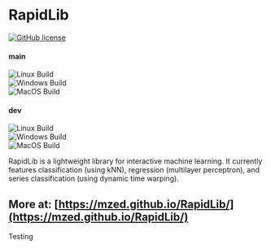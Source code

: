 # RapidLib

[![GitHub license](https://img.shields.io/badge/License-BSD%203--Clause-blue.svg)](https://github.com/mzed/RapidLib/blob/master/LICENSE)

#### main
![Linux Build](https://github.com/mzed/RapidLib/workflows/Linux+Docs%20Build/badge.svg)  
![Windows Build](https://github.com/mzed/RapidLib/workflows/Windows%20Build/badge.svg)  
![MacOS Build](https://github.com/mzed/RapidLib/workflows/Mac%20Build/badge.svg)

#### dev
![Linux Build](https://github.com/mzed/RapidLib/workflows/Linux+Docs%20Build/badge.svg?branch=dev)  
![Windows Build](https://github.com/mzed/RapidLib/workflows/Windows%20Build/badge.svg?branch=dev)  
![MacOS Build](https://github.com/mzed/RapidLib/workflows/Mac%20Build/badge.svg?branch=dev)

RapidLib is a lightweight library for interactive machine learning. It currently features classification (using kNN), regression (multilayer perceptron), and series classification (using dynamic time warping).

## More at: [https://mzed.github.io/RapidLib/](https://mzed.github.io/RapidLib/)

Testing
